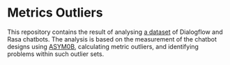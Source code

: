 # Metrics Outliers
This repository contains the result of analysing [a dataset](https://github.com/ASYM0B/Dataset) of Dialogflow and Rasa chatbots. The analysis is based on the measurement of the chatbot designs using [ASYM0B](https://github.com/ASYM0B/tool), calculating metric outliers, and identifying problems within such outlier sets. 
